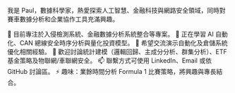 我是 Paul，數據科學家，熱愛探索人工智慧、金融科技與網路安全領域，同時對賽車數據分析和企業協作工具充滿興趣。

🔭 目前專注於入侵檢測系統、金融數據分析系統整合等專案。
🌱 正在學習 AI 自動化、CAN 總線安全時序分析與量化投資模型。
🤔 希望交流演示自動化及倉儲系統優化相關經驗。
💬 歡迎討論統計建模（邏輯回歸、主成分分析、群集分析）、ETF 基金策略及物聯網/車聯網安全。
📫 聯繫方式可使用 LinkedIn、Email 或依 GitHub 討論區。
⚡ 趣味：業餘時間分析 Formula 1 比賽策略，將興趣與專長結合。
